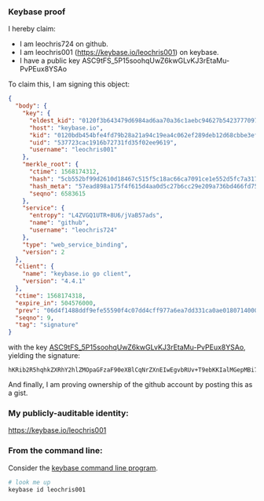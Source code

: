 ### Keybase proof

I hereby claim:

  * I am leochris724 on github.
  * I am leochris001 (https://keybase.io/leochris001) on keybase.
  * I have a public key ASC9tFS_5P15soohqUwZ6kwGLvKJ3rEtaMu-PvPEux8YSAo

To claim this, I am signing this object:

```json
{
  "body": {
    "key": {
      "eldest_kid": "0120f3b643479d6984ad6aa70a36c1aebc94627b54237770975ea8af5f13d7d8743e0a",
      "host": "keybase.io",
      "kid": "0120bdb454bfe4fd79b28a21a94c19ea4c062ef289deb12d68cbbe3ef3c4bb1f18480a",
      "uid": "537723cac1916b72731fd35f02ee9619",
      "username": "leochris001"
    },
    "merkle_root": {
      "ctime": 1568174312,
      "hash": "5cb552bf99d2610d18467c515f5c18ac66ca7091ce1e552d5fc7a317cfc361111c9cb949c13e4de44f17fd9f548d443dfaa63af6eb2ded563fee4c0a29f01505",
      "hash_meta": "57ead898a175f4f615d4aa0d5c27b6cc29e209a736bd466fd7520cddc2ea6187",
      "seqno": 6583615
    },
    "service": {
      "entropy": "L4ZVGQ1UTR+8U6/jVaB57ads",
      "name": "github",
      "username": "leochris724"
    },
    "type": "web_service_binding",
    "version": 2
  },
  "client": {
    "name": "keybase.io go client",
    "version": "4.4.1"
  },
  "ctime": 1568174318,
  "expire_in": 504576000,
  "prev": "06d4f1488ddf9efe55590f4c07dd4cff977a6ea7dd331ca0ae0180714000700c",
  "seqno": 9,
  "tag": "signature"
}
```

with the key [ASC9tFS_5P15soohqUwZ6kwGLvKJ3rEtaMu-PvPEux8YSAo](https://keybase.io/leochris001), yielding the signature:

```
hKRib2R5hqhkZXRhY2hlZMOpaGFzaF90eXBlCqNrZXnEIwEgvbRUv+T9ebKKIalMGepMBi7yid6xLWjLvj7zxLsfGEgKp3BheWxvYWTESpcCCcQgBtTxSI3fnv5VWQ9MB91M/5d6bqfdMxygrgGAcUAAcAzEIBNe7wASH3otnSGoThN1FhZQx9HNCnHCnxW6hl1DVQBXAgHCo3NpZ8RAkqqGkbb1klSI/sHO/VZ2+OoEMPKr3TQc5fv4glUqLD18Dh4JG9g2jzdKgI+mZeCBjiTX+Df7su0z7k3c2wZIA6hzaWdfdHlwZSCkaGFzaIKkdHlwZQildmFsdWXEIL2wDcjSF1JoSN9hRVWXA7K2Lx1xj5e9sfXXHcy/1FSio3RhZ80CAqd2ZXJzaW9uAQ==

```

And finally, I am proving ownership of the github account by posting this as a gist.

### My publicly-auditable identity:

https://keybase.io/leochris001

### From the command line:

Consider the [keybase command line program](https://keybase.io/download).

```bash
# look me up
keybase id leochris001
```
